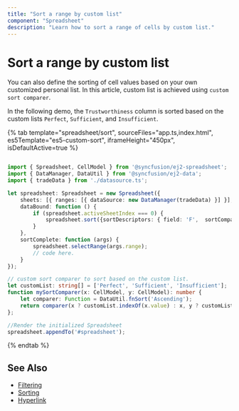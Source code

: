 ```yaml
---
title: "Sort a range by custom list"
component: "Spreadsheet"
description: "Learn how to sort a range of cells by custom list."
---
```


# Sort a range by custom list

You can also define the sorting of cell values based on your own customized personal list. In this article, custom list is achieved using `custom sort comparer`.

In the following demo, the `Trustworthiness` column is sorted based on the custom lists `Perfect`, `Sufficient`, and `Insufficient`.

{% tab template="spreadsheet/sort", sourceFiles="app.ts,index.html", es5Template="es5-custom-sort", iframeHeight="450px", isDefaultActive=true %}

```typescript

import { Spreadsheet, CellModel } from '@syncfusion/ej2-spreadsheet';
import { DataManager, DataUtil } from '@syncfusion/ej2-data';
import { tradeData } from './datasource.ts';

let spreadsheet: Spreadsheet = new Spreadsheet({
    sheets: [{ ranges: [{ dataSource: new DataManager(tradeData) }] }],
    dataBound: function () {
        if (spreadsheet.activeSheetIndex === 0) {
            spreadsheet.sort({sortDescriptors: { field: 'F',  sortComparer: mySortComparer }, containsHeader: true}, 'A1:H20');
        }
    },
    sortComplete: function (args) {
        spreadsheet.selectRange(args.range);
        // code here.
    }
});

// custom sort comparer to sort based on the custom list.
let customList: string[] = ['Perfect', 'Sufficient', 'Insufficient'];
function mySortComparer(x: CellModel, y: CellModel): number {
    let comparer: Function = DataUtil.fnSort('Ascending');
    return comparer(x ? customList.indexOf(x.value) : x, y ? customList.indexOf(y.value) : y);
};

//Render the initialized Spreadsheet
spreadsheet.appendTo('#spreadsheet');
```

{% endtab %}

## See Also

* [Filtering](./filter)
* [Sorting](./sort)
* [Hyperlink](./link)

